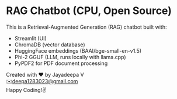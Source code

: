 # RAG Chatbot (CPU, Open Source)

This is a Retrieval-Augmented Generation (RAG) chatbot built with:
- Streamlit (UI)
- ChromaDB (vector database)
- HuggingFace embeddings (BAAI/bge-small-en-v1.5)
- Phi-2 GGUF (LLM, runs locally with llama.cpp)
- PyPDF2 for PDF document processing


Created with ❤️ by Jayadeepa V\
✉️deepa1283023@gmail.com\
Happy Coding!✌️
